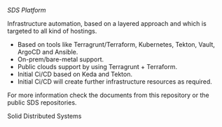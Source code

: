 *SDS Platform*

Infrastructure automation, based on a layered approach and which is targeted to all kind of hostings.   

- Based on tools like Terragrunt/Terraform, Kubernetes, Tekton, Vault, ArgoCD and Ansible.   
- On-prem/bare-metal support.   
- Public clouds support by using Terragrunt + Terraform.   
- Initial Ci/CD based on Keda and Tekton.   
- Initial Ci/CD will create further infrastructure resources as required.    

For more information check the documents from this repository or the public SDS repositories.   


Solid Distributed Systems